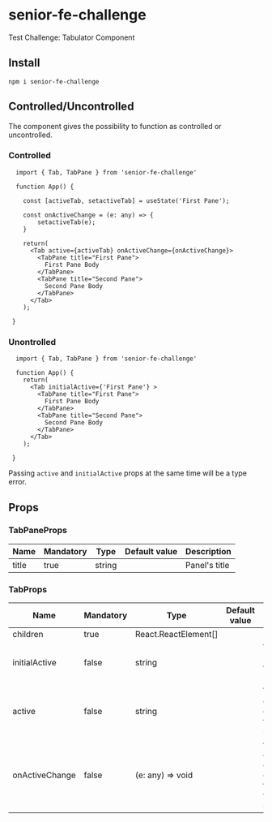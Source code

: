 # senior-fe-challenge
Test Challenge: Tabulator Component

## Install
`npm i senior-fe-challenge`

## Controlled/Uncontrolled
The component gives the possibility to function as controlled or uncontrolled.
### Controlled
```
  import { Tab, TabPane } from 'senior-fe-challenge'
  
  function App() {
  
    const [activeTab, setactiveTab] = useState('First Pane');
    
    const onActiveChange = (e: any) => {
        setactiveTab(e);
    }
    
    return(
      <Tab active={activeTab} onActiveChange={onActiveChange}> 
        <TabPane title="First Pane">
          First Pane Body
        </TabPane>
        <TabPane title="Second Pane">
          Second Pane Body
        </TabPane>
      </Tab>
    );
    
 }
```
### Unontrolled
```
  import { Tab, TabPane } from 'senior-fe-challenge'
  
  function App() {
    return(
      <Tab initialActive={'First Pane'} > 
        <TabPane title="First Pane">
          First Pane Body
        </TabPane>
        <TabPane title="Second Pane">
          Second Pane Body
        </TabPane>
      </Tab>
    );
    
 }
```
Passing `active` and `initialActive` props at the same time will be a type error.

## Props
### TabPaneProps
Name | Mandatory | Type | Default value | Description 
--- | --- | --- | --- | --- |
title |true| string |  | Panel's title


### TabProps
Name | Mandatory | Type | Default value | Description 
--- | --- | --- | --- | --- |
children |true| React.ReactElement<TabPaneProps>[] |  | Panels
initialActive |false| string |  | When uncontrolled, first tab to render (title)
active |false| string |  | When controlled, current tab(title) selected 
onActiveChange | false | (e: any) => void |  | function called when component controlled that return the title of selected Tab
